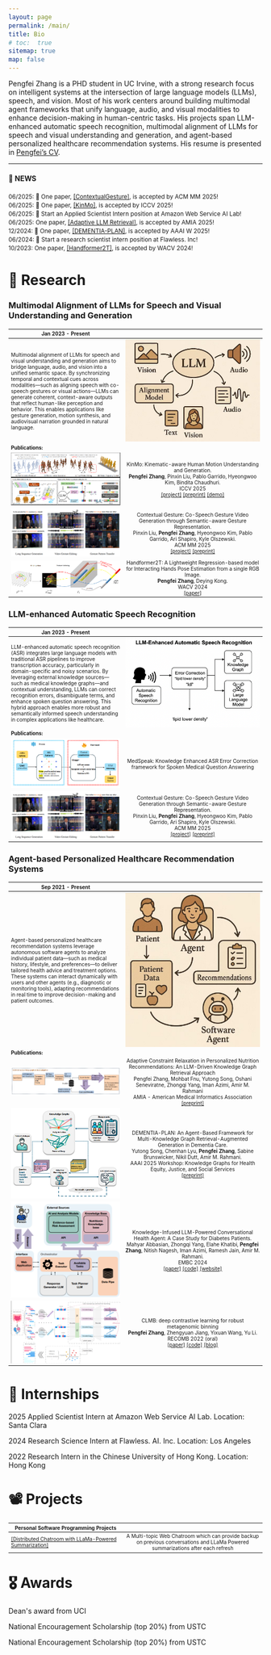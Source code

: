 ```yaml
---
layout: page
permalink: /main/
title: Bio
# toc:  true
sitemap: true
map: false
---
```


Pengfei Zhang is a PHD student in UC Irvine, with a strong research focus on intelligent systems at the intersection of large language models (LLMs), speech, and vision. Most of his work centers around building multimodal agent frameworks that unify language, audio, and visual modalities to enhance decision-making in human-centric tasks. His projects span LLM-enhanced automatic speech recognition, multimodal alignment of LLMs for speech and visual understanding and generation, and agent-based personalized healthcare recommendation systems. His resume is presented in [Pengfei’s CV](files/PengfeiZhang_resume.pdf).

---

#### 🎇 NEWS 

<small> 06/2025: 👏 One paper, [\[ContextualGesture\]](https://andypinxinliu.github.io/Contextual-Gesture/), is accepted by ACM MM 2025! </small>
<br>
<small> 06/2025: 👏 One paper, [\[KinMo\]](https://andypinxinliu.github.io/KinMo/), is accepted by ICCV 2025! </small>
<br>
<small> 06/2025: 👊 Start an Applied Scientist Intern position at Amazon Web Service AI Lab! </small>
<br>
<small> 06/2025: One paper, [\[Adaptive LLM Retrieval\]](http://dx.doi.org/10.13140/RG.2.2.29331.80163), is accepted by AMIA 2025! </small>
<br>
<small> 12/2024: 👏 One paper, [\[DEMENTIA-PLAN\]](https://openreview.net/pdf?id=m7KkNKMDVp), is accepted by AAAI W 2025! </small>
<br>
<small> 06/2024: 👊 Start a research scientist intern position at Flawless. Inc! </small>
<br>
<small> 10/2023: One paper, [\[Handformer2T\]](https://openaccess.thecvf.com/content/WACV2024/html/Zhang_Handformer2T_A_Lightweight_Regression-Based_Model_for_Interacting_Hands_Pose_Estimation_WACV_2024_paper.html), is accepted by WACV 2024! </small>


<!-- ##### Website Introduction

My scientific experiences are recorded in [research](https://zpf0117b.github.io/PengfeiZhang.github.io/research/) and [publications](https://zpf0117b.github.io/PengfeiZhang.github.io/publications/).  -->


<!-- <embed src="http://files2.17173.com/__flash/2011/10/21/honehone_clock_tr.swf"> -->

<style scoped>
table {
  font-size: 10px;
}
</style>

<style>
table th:first-of-type {
    width: 45%;
}
table th:nth-of-type(2) {
    width: 55%;
}
/* table th:nth-of-type(3) {
    width: 50%;
}
table th:nth-of-type(4) {
    width: 30%;
} */
</style>

# 👀 Research

### Multimodal Alignment of LLMs for Speech and Visual Understanding and Generation

| Jan 2023 - Present       | &nbsp;         |
| ---- |:---------------:|
| Multimodal alignment of LLMs for speech and visual understanding and generation aims to bridge language, audio, and vision into a unified semantic space. By synchronizing temporal and contextual cues across modalities—such as aligning speech with co-speech gestures or visual actions—LLMs can generate coherent, context-aware outputs that reflect human-like perception and behavior. This enables applications like gesture generation, motion synthesis, and audiovisual narration grounded in natural language. | ![Multimodal](pubimages/R_multimodal.jpg) | 
| **Publications:**        | &nbsp;         |
| ![C2.3](pubimages/C_kinmo.jpg) | KinMo: Kinematic-aware Human Motion Understanding and Generation.<br> **Pengfei Zhang**, Pinxin Liu, Pablo Garrido, Hyeongwoo Kim, Bindita Chaudhuri.<br> ICCV 2025 <br> [\[project\]](https://andypinxinliu.github.io/KinMo/) [\[preprint\]](https://arxiv.org/abs/2411.15472) [\[demo\]](https://andypinxinliu.github.io/KinMo/static/videos/KinMo-Demo.mp4) |
| ![C2.2](pubimages/C_cospeech.png) |  Contextual Gesture: Co-Speech Gesture Video Generation through Semantic-aware Gesture Representation.<br> Pinxin Liu, **Pengfei Zhang**, Hyeongwoo Kim, Pablo Garrido, Ari Shapiro, Kyle Olszewski.<br> ACM MM 2025 <br> [\[project\]](https://andypinxinliu.github.io/Contextual-Gesture/) [\[preprint\]](https://arxiv.org/abs/2502.07239)  |
| ![C2.1](pubimages/C_handformer2t.jpg) |  Handformer2T: A Lightweight Regression-based model for Interacting Hands Pose Estimation from a single RGB Image.<br> **Pengfei Zhang**, Deying Kong. <br> WACV 2024 <br> [\[paper\]](https://openaccess.thecvf.com/content/WACV2024/html/Zhang_Handformer2T_A_Lightweight_Regression-Based_Model_for_Interacting_Hands_Pose_Estimation_WACV_2024_paper.html) |


### LLM-enhanced Automatic Speech Recognition

| Jan 2023 - Present       | &nbsp;         |
| ---- |:---------------:|
| LLM-enhanced automatic speech recognition (ASR) integrates large language models with traditional ASR pipelines to improve transcription accuracy, particularly in domain-specific and noisy scenarios. By leveraging external knowledge sources—such as medical knowledge graphs—and contextual understanding, LLMs can correct recognition errors, disambiguate terms, and enhance spoken question answering. This hybrid approach enables more robust and semantically informed speech understanding in complex applications like healthcare. | ![ASR](pubimages/R_ASR.png) | 
| **Publications:**        | &nbsp;         |
| ![C1.2](pubimages/C_medspeak.jpg) | MedSpeak: Knowledge Enhanced ASR Error Correction framework for Spoken Medical Question Answering |
| ![C1.1](pubimages/C_cospeech.png) |  Contextual Gesture: Co-Speech Gesture Video Generation through Semantic-aware Gesture Representation.<br> Pinxin Liu, **Pengfei Zhang**, Hyeongwoo Kim, Pablo Garrido, Ari Shapiro, Kyle Olszewski.<br> ACM MM 2025 <br> [\[project\]](https://andypinxinliu.github.io/Contextual-Gesture/) [\[preprint\]](https://arxiv.org/abs/2502.07239)  |

### Agent-based Personalized Healthcare Recommendation Systems

| Sep 2021 - Present       | &nbsp;         |
| ---- |:---------------:|
| Agent-based personalized healthcare recommendation systems leverage autonomous software agents to analyze individual patient data—such as medical history, lifestyle, and preferences—to deliver tailored health advice and treatment options. These systems can interact dynamically with users and other agents (e.g., diagnostic or monitoring tools), adapting recommendations in real time to improve decision-making and patient outcomes. | ![Agent](pubimages/R_personalized.jpg) |
| **Publications:**        | &nbsp; |
| ![C3.4](pubimages/C_adaptiveRetrieval.jpg) | Adaptive Constraint Relaxation in Personalized Nutrition Recommendations: An LLM-Driven Knowledge Graph Retrieval Approach<br> Pengfei Zhang, Mohbat Fnu, Yutong Song, Oshani Seneviratne, Zhongqi Yang, Iman Azimi, Amir M. Rahmani<br> AMIA - American Medical Informatics Association <br>[\[preprint\]](http://dx.doi.org/10.13140/RG.2.2.29331.80163) |
| ![C3.3](pubimages/C_dementialPlan2.png) | DEMENTIA-PLAN: An Agent-Based Framework for Multi-Knowledge Graph Retrieval-Augmented Generation in Dementia Care.<br> Yutong Song, Chenhan Lyu, **Pengfei Zhang**, Sabine Brunswicker, Nikil Dutt, Amir M. Rahmani.<br> AAAI 2025 Workshop: Knowledge Graphs for Health Equity, Justice, and Social Services <br>[\[preprint\]](https://openreview.net/pdf?id=m7KkNKMDVp) |
| ![C3.2](pubimages/C_mahyarEMBC.png) | Knowledge-Infused LLM-Powered Conversational Health Agent: A Case Study for Diabetes Patients.<br> Mahyar Abbasian, Zhongqi Yang, Elahe Khatibi, **Pengfei Zhang**, Nitish Nagesh, Iman Azimi, Ramesh Jain, Amir M. Rahmani.<br> EMBC 2024 <br> [\[paper\]](https://arxiv.org/abs/2402.10153) [\[code\]](https://github.com/Institute4FutureHealth/CHA) [\[website\]](https://www.opencha.com/) |
| ![C3.1](pubimages/C_clmb.jpg) | CLMB: deep contrastive learning for robust metagenomic binning<br>**Pengfei Zhang**, Zhengyuan Jiang, Yixuan Wang, Yu Li.<br>RECOMB 2022 (oral)<br>[\[paper\]](https://doi.org/10.1101/2021.11.15.468566) [\[code\]](https://github.com/zpf0117b/CLMB/) [\[blog\]](https://zpf0117b2.github.io/feifei.github.io/2022/01/20/contrastive-learning-for-robust-metagenome-binning/)     |

# 💪 Internships

2025 Applied Scientist Intern at Amazon Web Service AI Lab. Location: Santa Clara

2024 Research Science Intern at Flawless. AI. Inc. Location: Los Angeles

2022 Research Intern in the Chinese University of Hong Kong. Location: Hong Kong

# 📽️ Projects

| Personal Software Programming Projects  | &nbsp;         |
| ---- |:---------------:|
| [\[Distributed Chatroom with LLaMa-Powered Summarization\]](https://github.com/zpf0117b/Distributed-Chatroom-with-LLaMa-Powered-Summarization)  |  A Multi-topic Web Chatroom which can provide backup on previous conversations and LLaMa Powered summarizations after each refresh |

# 🎖️ Awards

Dean's award from UCI

National Encouragement Scholarship (top 20%) from USTC

National Encouragement Scholarship (top 20%) from USTC
